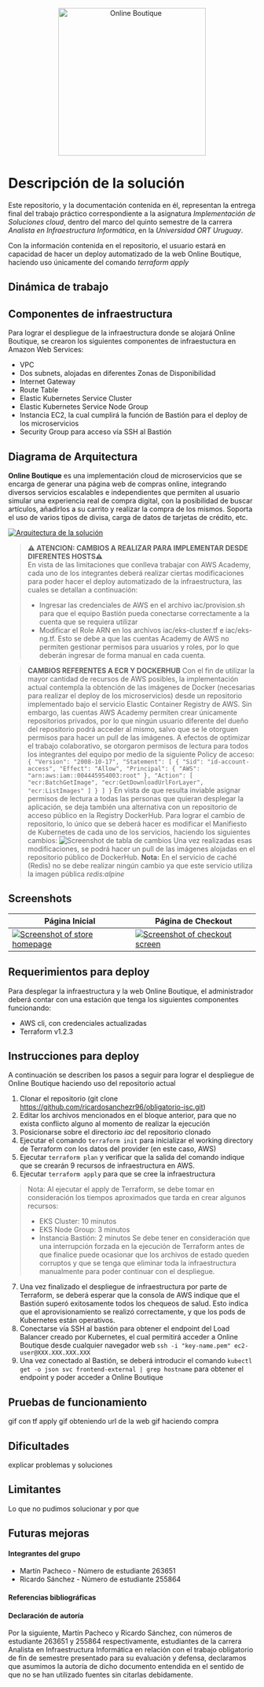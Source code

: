 <p align="center">
<img src="src/frontend/static/icons/Hipster_HeroLogoCyan.svg" width="300" alt="Online Boutique" />
</p>

# Descripción de la solución

Este repositorio, y la documentación contenida en él, representan la entrega final del trabajo práctico correspondiente a la asignatura *Implementación de Soluciones cloud*, dentro del marco del quinto semestre de la carrera *Analista en Infraestructura Informática*, en la *Universidad ORT Uruguay*.

Con la información contenida en el repositorio, el usuario estará en capacidad de hacer un deploy automatizado de la web Online Boutique, haciendo uso únicamente del comando *terraform apply*

## Dinámica de trabajo



## Componentes de infraestructura
Para lograr el despliegue de la infraestructura donde se alojará Online Boutique, se crearon los siguientes componentes de infraestuctura en Amazon Web Services:
* VPC
* Dos subnets, alojadas en diferentes Zonas de Disponibilidad
* Internet Gateway
* Route Table
* Elastic Kubernetes Service Cluster
* Elastic Kubernetes Service Node Group
* Instancia EC2, la cual cumplirá la función de Bastión para el deploy de los microservicios
* Security Group para acceso vía SSH al Bastión





## Diagrama de Arquitectura

**Online Boutique** es una implementación cloud de microservicios que se encarga de generar una página web de compras online, integrando diversos servicios escalables e independientes que permiten al usuario simular una experiencia real de compra digital, con la posibilidad de buscar artículos, añadirlos a su carrito y realizar la compra de los mismos. Soporta el uso de varios tipos de divisa, carga de datos de tarjetas de crédito, etc.

[![Arquitectura de la solución](./docs/img/architecture-diagram.png)](./docs/img/architecture-diagram.png)


> **⚠ ATENCION: CAMBIOS A REALIZAR PARA IMPLEMENTAR DESDE DIFERENTES HOSTS⚠**  
> En vista de las limitaciones que conlleva trabajar con AWS Academy, cada uno de los integrantes deberá realizar ciertas modificaciones para poder hacer el deploy automatizado de la infraestructura, las cuales se detallan a continuación:
> * Ingresar las credenciales de AWS en el archivo iac/provision.sh para que el equipo Bastión pueda conectarse correctamente a la cuenta que se requiera utilizar
> * Modificar el Role ARN en los archivos iac/eks-cluster.tf e iac/eks-ng.tf. Esto se debe a que las cuentas Academy de AWS no permiten gestionar permisos para usuarios y roles, por lo que deberán ingresar de forma manual en cada cuenta.


> **CAMBIOS REFERENTES A ECR Y DOCKERHUB** 
> Con el fin de utilizar la mayor cantidad de recursos de AWS posibles, la implementación actual contempla la obtención de las imágenes de Docker (necesarias para realizar el deploy de los microservicios) desde un repositorio implementado bajo el servicio Elastic Container Registry de AWS.
Sin embargo, las cuentas AWS Academy permiten crear únicamente repositorios privados, por lo que ningún usuario diferente del dueño del repositorio podrá acceder al mismo, salvo que se le otorguen permisos para hacer un pull de las imágenes.
A efectos de optimizar el trabajo colaborativo, se otorgaron permisos de lectura para todos los integrantes del equipo por medio de la siguiente Policy de acceso:
`{
  "Version": "2008-10-17",
  "Statement": [
    {
      "Sid": "id-account-access",
      "Effect": "Allow",
      "Principal": {
        "AWS": "arn:aws:iam::004445954003:root"
      },
      "Action": [
        "ecr:BatchGetImage",
        "ecr:GetDownloadUrlForLayer",
        "ecr:ListImages"
      ]
    }
  ]
}`
>En vista de que resulta inviable asignar permisos de lectura a todas las personas que quieran desplegar la aplicación, se deja también una alternativa con un repositorio de acceso público en la Registry DockerHub.
Para lograr el cambio de repositorio, lo único que se deberá hacer es modificar el Manifiesto de Kubernetes de cada uno de los servicios, haciendo los siguientes cambios:
>![Screenshot de tabla de cambios](./docs/img/tabla-ecr-dockerhub.png)
Una vez realizadas esas modificaciones, se podrá hacer un pull de las imágenes alojadas en el repositorio público de DockerHub.
**Nota:** En el servicio de caché (Redis) no se debe realizar ningún cambio ya que este servicio utiliza la imagen pública *redis:alpine*


## Screenshots

| Página Inicial                                                                                                        | Página de Checkout                                                                                                    |
| ----------------------------------------------------------------------------------------------------------------- | ------------------------------------------------------------------------------------------------------------------ |
| [![Screenshot of store homepage](./docs/img/online-boutique-frontend-1.png)](./docs/img/online-boutique-frontend-1.png) | [![Screenshot of checkout screen](./docs/img/online-boutique-frontend-2.png)](./docs/img/online-boutique-frontend-2.png) |

## Requerimientos para deploy

Para desplegar la infraestructura y la web Online Boutique, el administrador deberá contar con una estación que tenga los siguientes componentes funcionando:
* AWS cli, con credenciales actualizadas
* Terraform v1.2.3

## Instrucciones para deploy

A continuación se describen los pasos a seguir para lograr el despliegue de Online Boutique haciendo uso del repositorio actual

1. Clonar el repositorio (git clone https://github.com/ricardosanchezr96/obligatorio-isc.git)
2. Editar los archivos mencionados en el bloque anterior, para que no exista conflicto alguno al momento de realizar la ejecución
3. Posicionarse sobre el directorio *iac* del repositorio clonado
4. Ejecutar el comando `terraform init` para inicializar el working directory de Terraform con los datos del provider (en este caso, AWS)
5. Ejecutar `terraform plan` y verificar que la salida del comando indique que se crearán 9 recursos de infraestructura en AWS.
6. Ejecutar `terraform apply` para que se cree la infraestructura
> Nota: Al ejecutar el apply de Terraform, se debe tomar en consideración los tiempos aproximados que tarda en crear algunos recursos:
> * EKS Cluster: 10 minutos
> * EKS Node Group: 3 minutos
> * Instancia Bastión: 2 minutos
Se debe tener en consideración que una interrupción forzada en la ejecución de Terraform antes de que finalice puede ocasionar que los archivos de estado queden corruptos y que se tenga que eliminar toda la infraestructura manualmente para poder continuar con el despliegue.
7. Una vez finalizado el despliegue de infraestructura por parte de Terraform, se deberá esperar que la consola de AWS indique que el Bastión superó exitosamente todos los chequeos de salud. Esto indica que el aprovisionamiento se realizó correctamente, y que los pods de Kubernetes están operativos.
8. Conectarse vía SSH al bastión para obtener el endpoint del Load Balancer creado por Kubernetes, el cual permitirá acceder a Online Boutique desde cualquier navegador web
`ssh -i "key-name.pem" ec2-user@XXX.XXX.XXX.XXX`
9. Una vez conectado al Bastión, se deberá introducir el comando `kubectl get -o json svc frontend-external | grep hostname` para obtener el endpoint y poder acceder a Online Boutique

## Pruebas de funcionamiento

gif con tf apply
gif obteniendo url de la web
gif haciendo compra


## Dificultades
explicar problemas y soluciones


## Limitantes

Lo que no pudimos solucionar y por que

## Futuras mejoras


#### Integrantes del grupo
* Martín Pacheco - Número de estudiante 263651
* Ricardo Sánchez - Número de estudiante 255864

#### Referencias bibliográficas

#### Declaración de autoría

Por la siguiente, Martín Pacheco y Ricardo Sánchez, con números de estudiante 263651 y 255864 respectivamente, estudiantes de la carrera Analista en Infraestructura Informática en relación con el trabajo obligatorio de fin de semestre presentado para su evaluación y defensa, declaramos que asumimos la autoría de dicho documento entendida en el sentido de que no se han utilizado fuentes sin citarlas debidamente.